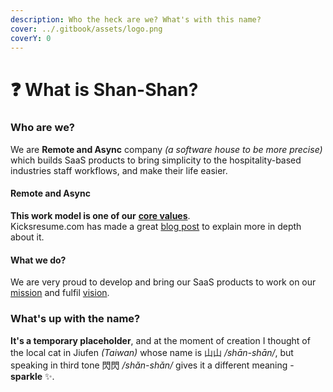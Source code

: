 ```yaml
---
description: Who the heck are we? What's with this name?
cover: ../.gitbook/assets/logo.png
coverY: 0
---
```


# ❓ What is Shan-Shan?

### Who are we?

We are **Remote and Async** company _(a software house to be more precise)_ which builds SaaS products to bring simplicity to the hospitality-based industries staff workflows, and make their life easier.

#### Remote and Async

**This work model is one of our** [**core values**](foundations.md#remote-and-async).\
Kicksresume.com has made a great [blog post](https://blog.kickresume.com/async-work/) to explain more in depth about it.

#### What we do?

We are very proud to develop and bring our SaaS products to work on our [mission](foundations.md#mission) and fulfil [vision](foundations.md#vision).

### What's up with the name?

**It's a temporary placeholder**, and at the moment of creation I thought of the local cat in Jiufen _(Taiwan)_ whose name is 山山 _/shān-shān/_, but speaking in third tone 閃閃 _/shǎn-shǎn/_ gives it a different meaning - **sparkle** :sparkles:.

